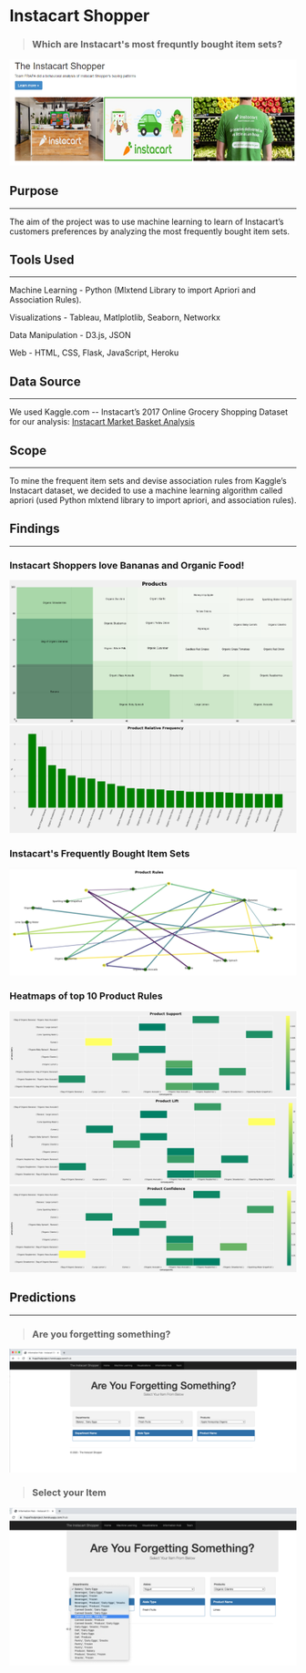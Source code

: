 # Instacart Shopper 

> ### Which are Instacart's most frequntly bought item sets?

![InstacartShopper](Images/InstacartShopper.png)

## Purpose
___

The aim of the project was to use machine learning to learn of Instacart’s customers preferences by analyzing the most frequently bought item sets.

## Tools Used
---

Machine Learning - Python (Mlxtend Library to import Apriori and Association Rules).

Visualizations - Tableau, Matlplotlib, Seaborn, Networkx

Data Manipulation - D3.js, JSON

Web - HTML, CSS, Flask, JavaScript, Heroku

## Data Source
---
We used Kaggle.com -- Instacart’s 2017 Online Grocery Shopping Dataset for our analysis: [Instacart Market Basket Analysis](https://www.kaggle.com/c/instacart-market-basket-analysis/data)


## Scope
---
To mine the frequent item sets and devise association rules from Kaggle’s Instacart dataset, we decided to use a machine learning algorithm called apriori (used Python mlxtend library to import apriori, and association rules).

## Findings
___

### Instacart Shoppers love Bananas and Organic Food!

![Products](Images/products.png)![Relative Frequency](Images/Product_relative_freq.png)

### Instacart's Frequently Bought Item Sets

![Product Association Rules](Images/product_rules.png)

### Heatmaps of top 10 Product Rules

![Product Lift](Images/product_support.png)
![Product Lift](Images/product_lift.png)
![Product Lift](Images/product_confidence.png)

## Predictions
---

> ### Are you forgetting something?
![Information Hub](Images/Information_Hub.png)

> ### Select your Item
![Select Your Item](Images/select_your_item.png)